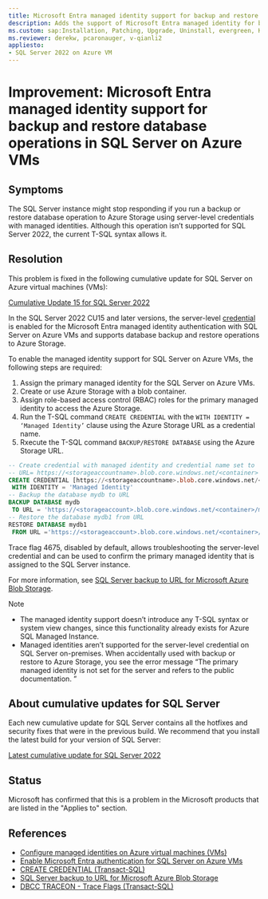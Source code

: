 ```yaml
---
title: Microsoft Entra managed identity support for backup and restore database operations in SQL Server on Azure VM
description: Adds the support of Microsoft Entra managed identity for backup and restore database operations in SQL Server on Azure VM.
ms.custom: sap:Installation, Patching, Upgrade, Uninstall, evergreen, KB5043526
ms.reviewer: derekw, pcaronauger, v-qianli2
appliesto:
- SQL Server 2022 on Azure VM
---
```

# Improvement: Microsoft Entra managed identity support for backup and restore database operations in SQL Server on Azure VMs

## Symptoms

The SQL Server instance might stop responding if you run a backup or restore database operation to Azure Storage using server-level credentials with managed identities. Although this operation isn’t supported for SQL Server 2022, the current T-SQL syntax allows it.

## Resolution

This problem is fixed in the following cumulative update for SQL Server on Azure virtual machines (VMs):

[Cumulative Update 15 for SQL Server 2022](cumulativeupdate15.md)

In the SQL Server 2022 CU15 and later versions, the server-level [credential]( /sql/t-sql/statements/create-credential-transact-sql#e-creating-a-credential-for-managed-identity) is enabled for the Microsoft Entra managed identity authentication with SQL Server on Azure VMs and supports database backup and restore operations to Azure Storage.

To enable the managed identity support for SQL Server on Azure VMs, the following steps are required:

1.	Assign the primary managed identity for the SQL Server on Azure VMs.
2.	Create or use Azure Storage with a blob container.
3.	Assign role-based access control (RBAC) roles for the primary managed identity to access the Azure Storage.
4.	Run the T-SQL command `CREATE CREDENTIAL` with the `WITH IDENTITY = ‘Managed Identity’`  clause using the Azure Storage URL as a credential name.
5.	Rxecute the T-SQL command `BACKUP/RESTORE DATABASE` using the Azure Storage URL.

```SQL
-- Create credential with managed identity and credential name set to
-- URL= https://<storageaccountname>.blob.core.windows.net/<container>   
CREATE CREDENTIAL [https://<storageaccountname>.blob.core.windows.net/<container>]  
 WITH IDENTITY = 'Managed Identity'  
-- Backup the database mydb to URL 
BACKUP DATABASE mydb 
 TO URL = 'https://<storageaccount>.blob.core.windows.net/<container>/mydb.bak'  
-- Restore the database mydb1 from URL
RESTORE DATABASE mydb1  
 FROM URL ='https://<storageaccount>.blob.core.windows.net/<container>/mydb.bak'  
```
Trace flag 4675, disabled by default, allows troubleshooting the server-level credential and can be used to confirm the primary managed identity that is assigned to the SQL Server instance. 

For more information, see [SQL Server backup to URL for Microsoft Azure Blob Storage]( /sql/relational-databases/backup-restore/sql-server-backup-to-url).

> [!NOTE]
> - The managed identity support doesn’t introduce any T-SQL syntax or system view changes, since this functionality already exists for Azure SQL Managed Instance. 
>- Managed identities aren’t supported for the server-level credential on SQL Server on-premises. When accidentally used with backup or restore to Azure Storage, you see the error message “The primary managed identity is not set for the server and refers to the public documentation. ”

## About cumulative updates for SQL Server

Each new cumulative update for SQL Server contains all the hotfixes and security fixes that were in the previous build. We recommend that you install the latest build for your version of SQL Server:

[Latest cumulative update for SQL Server 2022](build-versions.md)

## Status

Microsoft has confirmed that this is a problem in the Microsoft products that are listed in the "Applies to" section.

## References

- [Configure managed identities on Azure virtual machines (VMs)](/entra/identity/managed-identities-azure-resources/how-to-configure-managed-identities)
- [Enable Microsoft Entra authentication for SQL Server on Azure VMs](/azure/azure-sql/virtual-machines/windows/configure-azure-ad-authentication-for-sql-vm)
- [CREATE CREDENTIAL (Transact-SQL)](/sql/t-sql/statements/create-credential-transact-sql#e-creating-a-credential-for-managed-identity)
- [SQL Server backup to URL for Microsoft Azure Blob Storage](/sql/relational-databases/backup-restore/sql-server-backup-to-url)
- [DBCC TRACEON - Trace Flags (Transact-SQL)](/sql/t-sql/database-console-commands/dbcc-traceon-trace-flags-transact-sql)
